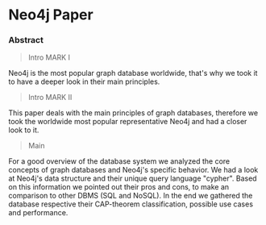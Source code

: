 # Neo4j Paper

### Abstract

> Intro MARK I

Neo4j is the most popular graph database worldwide, that's why we took it to have a deeper look in their main principles.

> Intro MARK II

This paper deals with the main principles of graph databases, therefore we took the worldwide most popular representative Neo4j and had a closer look to it.

> Main

For a good overview of the database system we analyzed the core concepts of graph databases and Neo4j's specific behavior.
We had a look at Neo4j's data structure and their unique query language "cypher". Based on this information we pointed out their pros and cons, to make an comparison to other DBMS (SQL and NoSQL). In the end we gathered the database respective their CAP-theorem classification, possible use cases and performance.
